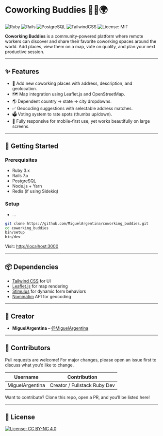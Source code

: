 # Coworking Buddies 🧑‍💻🌍

![Ruby](https://img.shields.io/badge/Ruby-3.x-red)
![Rails](https://img.shields.io/badge/Rails-7.x-red)
![PostgreSQL](https://img.shields.io/badge/PostgreSQL-%23336791.svg?style=flat&logo=postgresql&logoColor=white)
![TailwindCSS](https://img.shields.io/badge/TailwindCSS-2.x-38bdf8?logo=tailwindcss&logoColor=white)
![License: MIT](https://img.shields.io/badge/License-MIT-yellow.svg)

**Coworking Buddies** is a community-powered platform where remote workers can discover and share their favorite coworking spaces around the world. Add places, view them on a map, vote on quality, and plan your next productive session.

---

## ✨ Features

- 📍 Add new coworking places with address, description, and geolocation.
- 🗺️ Map integration using Leaflet.js and OpenStreetMap.
- 🌎 Dependent country → state → city dropdowns.
- ✅ Geocoding suggestions with selectable address matches.
- 🗳️ Voting system to rate spots (thumbs up/down).
- 📱 Fully responsive for mobile-first use, yet works beautifully on large screens.

---

## 🚀 Getting Started

### Prerequisites

- Ruby 3.x
- Rails 7.x
- PostgreSQL
- Node.js + Yarn
- Redis (if using Sidekiq)

### Setup

* ...
```bash
git clone https://github.com/MiguelArgentina/coworking_buddies.git
cd coworking_buddies
bin/setup
bin/dev
```

Visit: [http://localhost:3000](http://localhost:3000)

---

## 📦 Dependencies

- [Tailwind CSS](https://tailwindcss.com/) for UI
- [Leaflet.js](https://leafletjs.com/) for map rendering
- [Stimulus](https://stimulus.hotwired.dev/) for dynamic form behaviors
- [Nominatim](https://nominatim.org/) API for geocoding

---

## 👤 Creator

- **MiguelArgentina** – [@MiguelArgentina](https://github.com/MiguelArgentina)

---

## 🤝 Contributors

Pull requests are welcome! For major changes, please open an issue first to discuss what you’d like to change.

| Username          | Contribution                 |
|-------------------|------------------------------|
| MiguelArgentina   | Creator / Fullstack Ruby Dev |


Want to contribute? Clone this repo, open a PR, and you’ll be listed here!

---

## 📄 License

[![License: CC BY-NC 4.0](https://img.shields.io/badge/License-CC%20BY--NC%204.0-lightgrey.svg)](https://creativecommons.org/licenses/by-nc/4.0/)

